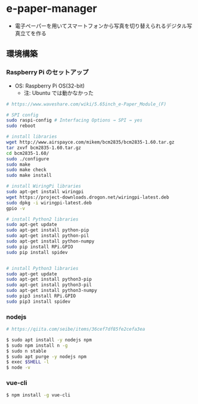 # e-paper-manager
- 電子ペーパーを用いてスマートフォンから写真を切り替えられるデジタル写真立てを作る

## 環境構築

### Raspberry Pi のセットアップ
- OS: Raspberry Pi OS(32-bit)
  - 注: Ubuntu では動かなかった

```.sh
# https://www.waveshare.com/wiki/5.65inch_e-Paper_Module_(F)

# SPI config
sudo raspi-config # Interfacing Options → SPI → yes
sudo reboot

# install libraries
wget http://www.airspayce.com/mikem/bcm2835/bcm2835-1.60.tar.gz
tar zxvf bcm2835-1.60.tar.gz 
cd bcm2835-1.60/
sudo ./configure
sudo make
sudo make check
sudo make install

# install WiringPi libraries
sudo apt-get install wiringpi
wget https://project-downloads.drogon.net/wiringpi-latest.deb
sudo dpkg -i wiringpi-latest.deb
gpio -v

# install Python2 libraries
sudo apt-get update
sudo apt-get install python-pip
sudo apt-get install python-pil
sudo apt-get install python-numpy
sudo pip install RPi.GPIO
sudo pip install spidev


# install Python3 libraries
sudo apt-get update
sudo apt-get install python3-pip
sudo apt-get install python3-pil
sudo apt-get install python3-numpy
sudo pip3 install RPi.GPIO
sudo pip3 install spidev
```


### nodejs
```.sh
# https://qiita.com/seibe/items/36cef7df85fe2cefa3ea

$ sudo apt install -y nodejs npm
$ sudo npm install n -g
$ sudo n stable
$ sudo apt purge -y nodejs npm
$ exec $SHELL -l
$ node -v
```

### vue-cli
```.sh
$ npm install -g vue-cli
```
